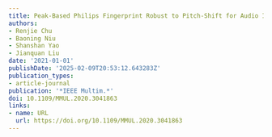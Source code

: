 ```yaml
---
title: Peak-Based Philips Fingerprint Robust to Pitch-Shift for Audio Identification
authors:
- Renjie Chu
- Baoning Niu
- Shanshan Yao
- Jianquan Liu
date: '2021-01-01'
publishDate: '2025-02-09T20:53:12.643283Z'
publication_types:
- article-journal
publication: '*IEEE Multim.*'
doi: 10.1109/MMUL.2020.3041863
links:
- name: URL
  url: https://doi.org/10.1109/MMUL.2020.3041863
---
```

